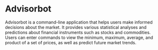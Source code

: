 # Advisorbot
Advisorbot is a command-line application that helps users make informed decisions about the market. It provides various statistical analyses and predictions about financial instruments such as stocks and commodities. Users can enter commands to view the minimum, maximum, average, and product of a set of prices, as well as predict future market trends.
